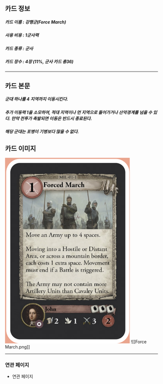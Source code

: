 ## 카드 정보
##### 카드 이름 : 강행군(Force March)
##### 사용 비용 : 1군사력
##### 카드 종류 : 군사
##### 카드 장수 : 4장 (11%, 군사 카드 총36)
---
## 카드 본문
##### 군대 하나를 4 지역까지 이동시킨다. 
##### 추가 이동력 1을 소모하여, 적대 지역이나 먼 지역으로 들어가거나 산악경계를 넘을 수 있다. 만약 전투가 촉발되면 이동은 반드시 종료된다. 

##### 해당 군대는 포병이 기병보다 많을 수 없다.

## 카드 이미지
<img src="\Assets\Force March.png"/>
![[Force March.png]]

--- 

### 연관 페이지
- 연관 페이지
